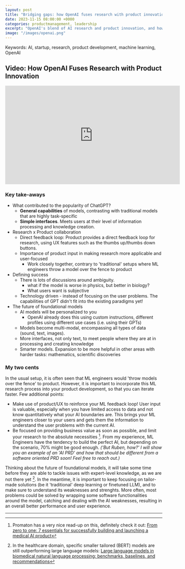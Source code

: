 ```yaml
---
layout: post
title: "Bridging gaps: how OpenAI fuses research with product innovation"
date: 2023-11-15 08:00:00 +0000
categories: productmanagement, leadership
excerpt: "OpenAI's blend of AI research and product innovation, and how this approach is shaping the future of user-focused, effective AI solutions. And some of my own takes."
image: "/images/openai.png"
---
```


Keywords: AI, startup, research, product development, machine learning, OpenAI

  

## Video: How OpenAI Fuses Research with Product Innovation

<iframe width="560" height="315" src="https://www.youtube-nocookie.com/embed/YXiRbRacTF0?si=VAqT3GKYm1rg1u2z" title="YouTube video player" frameborder="0" allow="accelerometer; autoplay; clipboard-write; encrypted-media; gyroscope; picture-in-picture; web-share" allowfullscreen></iframe>

  

### Key take-aways

<ul>
    <li>What contributed to the popularity of ChatGPT?
        <ul>
            <li><strong>General capabilities</strong> of models, contrasting with traditional models that are highly task-specific</li>
            <li><strong>Simple interfaces</strong>. Meets users at their level of information processing and knowledge creation.</li>
        </ul>
    </li>
    <li>Research x Product collaboration
        <ul>
            <li>Direct feedback loop: Product provides a direct feedback loop for research, using UX features such as the thumbs up/thumbs down buttons.</li>
            <li>Importance of product input in making research more applicable and user-focused
                <ul>
                    <li>Work closely together, contrary to 'traditional' setups where ML engineers throw a model over the fence to product</li>
                </ul>
            </li>
        </ul>
    </li>
    <li>Defining success
        <ul>
            <li>There is lots of discussions around ambiguity.
                <ul>
                    <li>what if the model is worse in physics, but better in biology?</li>
                    <li>What users want is subjective</li>
                </ul>
            </li>
            <li>Technology driven - instead of focusing on the user problems. The capabilities of GPT didn't fit into the existing paradigms yet!</li>
        </ul>
    </li>
    <li>The future of foundational models
        <ul>
            <li>AI models will be personalized to you
                <ul>
                    <li>OpenAI already does this using custom instructions, different profiles using different use cases (i.e. using their GPTs)</li>
                </ul>
            </li>
            <li>Models become multi-modal, encompassing all types of data (sound, text, images).</li>
            <li>More interfaces, not only text, to meet people where they are at in processing and creating knowledge</li>
            <li>Smarter models. Expansion to be more helpful in other areas with harder tasks: mathematics, scientific discoveries</li>
        </ul>
    </li>
</ul>


### My two cents

In the usual setup, it is often seen that ML engineers would 'throw models over the fence' to product. However, it is important to incorporate this ML research process into your product development, so that you can iterate faster. Few additional points:
- Make use of product/UX to reinforce your ML feedback loop! User input is valuable, especially when you have limited access to data and not know quantitatively what your AI boundaries are. This brings your ML engineers closer to your users and gets them the information to understand the user problems with the current AI.
- Be focused on providing business value as soon as possible, and limit your research to the absolute necessities [^1]. From my experience, ML Engineers have the tendency to build the perfect AI, but depending on the scenario, 70% might be good enough. *('But Ruben, how?' I will show you an example of an 'AI PRD' and how that should be different from a software oriented PRD soon! Feel free to reach out.)*


Thinking about the future of foundational models, it will take some time before they are able to tackle issues with expert-level knowledge, as we are not there yet [^2]. In the meantime, it is important to keep focusing on tailor-made solutions (be it 'traditional' deep learning or finetuned LLM), and to make sure to understand its weaknesses and strenghts. More often, most problems could be solved by wrapping some software functionalities around the model, catching and dealing with the AI weaknesses, resulting in an overall better performance and user experience. 



[^1]: Promaton has a very nice read-up on this, definitely check it out: [From zero to one: 7 essentials for successfully building and launching a medical AI product](https://blog.promaton.com/from-zero-to-one-7-essentials-for-successfully-building-and-launching-a-medical-ai-product-89adc783370a)


[^2]: In the healthcare domain, specific smaller tailored (BERT) models are still outperforming large language models: [Large language models in biomedical natural language processing: benchmarks, baselines, and recommendations](https://arxiv.org/ftp/arxiv/papers/2305/2305.16326.pdf)


---
